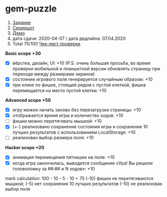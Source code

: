 # gem-puzzle
1. [Задание](https://github.com/rolling-scopes-school/tasks/blob/master/tasks/codejam-the-gem-puzzle.md)
2. [Скриншот](http://prntscr.com/ruyg7b)
3. [Демо](https://hannakaliada.github.io/gem-puzzle/)
4. дата сдачи: 2020-04-07 / дата дедлайна: 07.04.2020
5. Total 75/100
[Чек-лист проверки](https://rolling-scopes-school.github.io/checklist/)

**Basic scope +30**
- [x]  вёрстка, дизайн, UI: +10 (P.S. очень большая просьба, во время проверки мобильной и планшетной версии обновлять страницу при переходе между размерами экранов)
- [x]  состояние игрового поля генерируется случайным образом: +10
- [x]  при клике по фишке, стоящей рядом с пустой клеткой, фишка перемещается на место пустой клетки: +10

**Advanced scope +50**
- [x]  игру можно начать заново без перезагрузки страницы: +10
- [x]  отображается время игры и количество ходов: +10
- [ ]  фишки можно перетягивать мышкой: +10
- [x] (+-) реализовано сохранение состояния игры и сохранение 10 лучших результатов с использованием LocalStorage: +10
- [ ]  реализован выбор размера поля: +10

**Hacker scope +20**
- [x]  анимация перемещения пятнашек на поле: +10
- [x]  когда игра закончилась, выводится сообщение «Ура! Вы решили головоломку за ##:## и N ходов»: +10

mark calculation:
100 - 10 - 5 - 10 = 75
(-10) фишки не перетягиваются мышкой;
(-5) нет сохранения 10 лучших результатов
(-10) не реализован выбор поля
